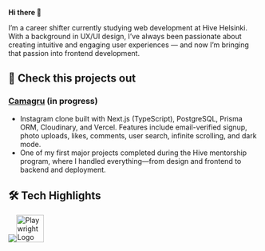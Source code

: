 **Hi there 👋**

I’m a career shifter currently studying web development at Hive Helsinki. With a background in UX/UI design, I’ve always been passionate about creating intuitive and engaging user experiences — and now I’m bringing that passion into frontend development.

## 🚀 Check this projects out
### [Camagru](https://github.com/vkuznets23/camagru.git) **(in progress)**

* Instagram clone built with Next.js (TypeScript), PostgreSQL, Prisma ORM, Cloudinary, and Vercel. Features include email-verified signup, photo uploads, likes, comments, user search, infinite scrolling, and dark mode.
* One of my first major projects completed during the Hive mentorship program, where I handled everything—from design and frontend to backend and deployment.



## 🛠️ Tech Highlights
![](https://skillicons.dev/icons?i=html,css,javascript,typescript,c,cpp,react,nodejs,express,nextjs,postman,jest)<img src="https://playwright.dev/img/playwright-logo.svg" width="55" alt="Playwright Logo">



